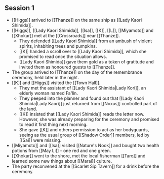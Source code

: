 ## Session 1
- [[Higgs]] arrived to [[Thanze]] on the same ship as [[Lady Kaori Shimida]].
- [[Higgs]], [[Lady Kaori Shimida]], [[Isa]], [[K]], [[L]], [[Miyamoto]] and [[Xhokar]] met at the [[Crossroads]] near [[Thanze]].
	- They defended [[Lady Kaori Shimida]] from an ambush of violent spirits, inhabiting trees and pumpkins.
	- [[K]] handed a scroll over to [[Lady Kaori Shimida]], which she promised to read once the situation allows.
	- [[Lady Kaori Shimida]] gave them gold as a token of gratitude and invited them as honoured guests to [[Thanze]].
- The group arrived to [[Thanze]] on the day of the remembrance ceremony, held later in the night.
- [[K]] and [[Higgs]] visited the [[Town Hall]].
	- They met the assistant of [[Lady Kaori Shimida|Lady Kori]], an elderly woman named Fa'lin.
	- They peeped into the planner and found out that [[Lady Kaori Shimida|Lady Kaori]] just returned from [[Noxus]] controlled part of the land.
	- [[K]] insisted that [[Lady Kaori Shimida]] reads the letter now. However, she was already preparing for the ceremony and promised to read it first thing next morning.
	- She gave [[K]] and others permission to act as her bodyguards, seeing as the usual group of [[Shadow Order]] members, led by [[Sai]] were missing.
- [[Miyamoto]] and [[Isa]] visited [[Nature's Nook]] and bought two health potions from [[May Li]] - one red and one green.
- [[Xhokar]] went to the shore, met the local fisherman [[Taro]] and learned some new things about [[Marai]] culture.
- The party reconvened at the [[Scarlet Sip Tavern]] for a drink before the ceremony.

